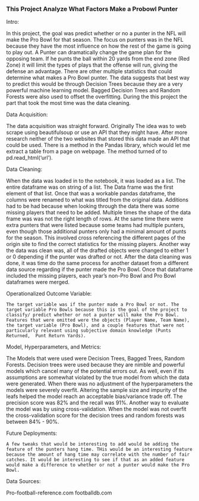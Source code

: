 ### This Project Analyze What Factors Make a Probowl Punter

Intro:

In this project, the goal was predict whether or no a punter in the NFL will make the Pro Bowl for that season. The focus on punters was in the NFL because they have the most influence on how the rest of the game is going to play out. A Punter can dramatically change the game plan for the opposing team. If he punts the ball within 20 yards from the end zone (Red Zone) it will limit the types of plays that the offense will run, giving the defense an advantage. There are other multiple statistics that could determine what makes a Pro Bowl punter. The data suggests that best way to predict this would be through Decision Trees because they are a very powerful machine learning model. Bagged Decision Trees and Random Forests were also used to offset the overfitting. During the this project the part that took the most time was the data cleaning.


Data Acquisition:

The data acquisition was straight forward. Originally The idea was to  web scrape using beautifulsoup or use an API that they might have. After more research neither of the two websites that stored this data made an API that could be used. There is a method in the Pandas library, which would let me extract a table from a page on webpage. The method turned of to pd.read_html(‘url’). 

Data Cleaning:

When the data was loaded in to the notebook, it was loaded as a list. The entire dataframe was on string of a list. The Data frame was the first element of that list. Once that was a workable pandas dataframe, the columns were renamed to what was titled from the original data. Additions had to be had because when looking through the data there was some missing players that need to be added. Multiple times the shape of the data frame was was not the right length of rows. At the same time there were extra punters that were listed because some teams had multiple punters, even though those additional punters only had a minimal amount of punts for the season. This involved cross referencing the different pages of the origin site to find the correct statistics for the missing players. Another way the data was clean was, all of the drafted objects were changed to either 1 or 0 depending if the punter was drafted or not. 
After the data cleaning was done, it was time do the same process for another dataset from a different data source regarding if the punter made the Pro Bowl. Once that dataframe included the missing players, each year’s non-Pro Bowl and Pro Bowl dataframes were merged. 

Operationalized Outcome Variable:

	The target variable was if the punter made a Pro Bowl or not. The target variable Pro Bowls because this is the goal of the project to classify/ predict whether or not a punter will make the Pro Bowl. 
	Features that were omitted were the objects (Player Name, Team Name), the target variable (Pro Bowl), and a couple features that were not particularly relevant using subjective domain knowledge (Punts Returned,  Punt Return Yards). 

Model,  Hyperparameters, and Metrics:

The Models that were used were Decision Trees, Bagged Trees, Random Forests. Decision trees were used because they are nimble and powerful models which cancel many of the potential errors out. As well, even if its assumptions are somewhat violated by the true model from which the data were generated.
When there was no adjustment of the hyperparameters the models were severely overfit. Altering the sample size and impurity of the leafs helped the model reach an acceptable bias/variance trade off. The precision score was 82% and the recall was 91%. Another way to evaluate the model was by using cross-validation. When the model was not overfit the cross-validation score for the decision trees and random forests was between 84% - 90%. 

Future Deployments:


	A few tweaks that would be interesting to add would be adding the feature of the punters hang time. THis would be an interesting feature because the amount of hang time may correlate with the number of fair catches. It would be interesting to see if that as an added feature would make a difference to whether or not a punter would make the Pro Bowl.


Data Sources:

Pro-football-reference.com
footballdb.com
